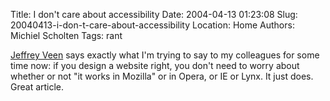 Title: I don't care about accessibility
Date: 2004-04-13 01:23:08
Slug: 20040413-i-don-t-care-about-accessibility
Location: Home
Authors: Michiel Scholten
Tags: rant

<p><a href="http://www.veen.com/jeff/archives/000503.html">Jeffrey Veen</a> says exactly what I'm trying to say to my colleagues for some time now: if you design a website right, you don't need to worry about whether or not "it works in Mozilla" or in Opera, or IE or Lynx. It just does. Great article.</p>